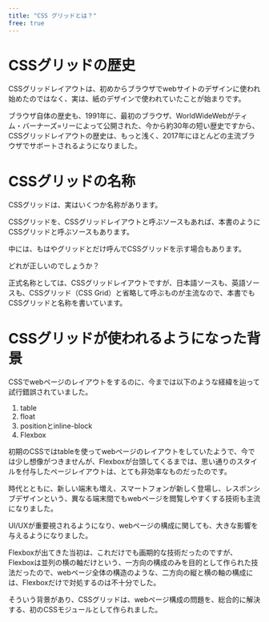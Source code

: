 ```yaml
---
title: "CSS グリッドとは？"
free: true
---
```


# CSSグリッドの歴史

CSSグリッドレイアウトは、初めからブラウザでwebサイトのデザインに使われ始めたのではなく、実は、紙のデザインで使われていたことが始まりです。

ブラウザ自体の歴史も、1991年に、最初のブラウザ、WorldWideWebがティム・バーナーズ=リーによって公開された、今から約30年の短い歴史ですから、CSSグリッドレイアウトの歴史は、もっと浅く、2017年にほとんどの主流ブラウザでサポートされるようになりました。

# CSSグリッドの名称

CSSグリッドは、実はいくつか名称があります。

CSSグリッドを、CSSグリッドレイアウトと呼ぶソースもあれば、本書のようにCSSグリッドと呼ぶソースもあります。

中には、もはやグリッドとだけ呼んでCSSグリッドを示す場合もあります。

どれが正しいのでしょうか？

正式名称としては、CSSグリッドレイアウトですが、日本語ソースも、英語ソースも、CSSグリッド（CSS Grid）と省略して呼ぶものが主流なので、本書でもCSSグリッドと名称を書いています。

# CSSグリッドが使われるようになった背景

CSSでwebページのレイアウトをするのに、今までは以下のような経緯を辿って試行錯誤されていました。

1. table
2. float
3. positionとinline-block
4. Flexbox

初期のCSSではtableを使ってwebページのレイアウトをしていたようで、今では少し想像がつきませんが、Flexboxが台頭してくるまでは、思い通りのスタイルを付与したページレイアウトは、とても非効率なものだったのです。

時代とともに、新しい端末も増え、スマートフォンが新しく登場し、レスポンシブデザインという、異なる端末間でもwebページを閲覧しやすくする技術も主流になりました。

UI/UXが重要視されるようになり、webページの構成に関しても、大きな影響を与えるようになりました。

Flexboxが出てきた当初は、これだけでも画期的な技術だったのですが、Flexboxは並列の横の軸だけという、一方向の構成のみを目的として作られた技法だったので、webページ全体の構造のような、二方向の縦と横の軸の構成には、Flexboxだけで対処するのは不十分でした。

そういう背景があり、CSSグリッドは、webページ構成の問題を、総合的に解決する、初のCSSモジュールとして作られました。